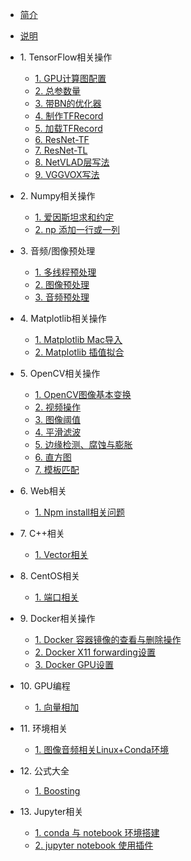 * [简介]()
* [说明](./README.md)
* 1\. TensorFlow相关操作
    * [1. GPU计算图配置](tensorflow/1.md)
    * [2. 总参数量](tensorflow/2.md)
    * [3. 带BN的优化器](tensorflow/3.md)
    * [4. 制作TFRecord](tensorflow/4.md)
    * [5. 加载TFRecord](tensorflow/5.md)
    * [6. ResNet-TF](tensorflow/6.md)
    * [7. ResNet-TL](tensorflow/7.md)
    * [8. NetVLAD层写法](tensorflow/8.md)
    * [9. VGGVOX写法](tensorflow/9.md)
* 2\. Numpy相关操作
    * [1. 爱因斯坦求和约定](numpy/1.md)
    * [2. np 添加一行或一列](numpy/2.md)
* 3\. 音频\/图像预处理
    * [1. 多线程预处理](preprocessing/1.md)
    * [2. 图像预处理](preprocessing/2.md)
    * [3. 音频预处理](preprocessing/3.md)
* 4\. Matplotlib相关操作
    * [1. Matplotlib Mac导入](matplotlib/1.md)
    * [2. Matplotlib 插值拟合](matplotlib/2.md)
* 5\. OpenCV相关操作
    * [1. OpenCV图像基本变换](opencv/1.md)
    * [2. 视频操作](opencv/2.md)
    * [3. 图像阈值](opencv/3.md)
    * [4. 平滑滤波](opencv/4.md)
    * [5. 边缘检测、腐蚀与膨胀](opencv/5.md)
    * [6. 直方图](opencv/6.md)
    * [7. 模板匹配](opencv/7.md)

* 6\. Web相关
    * [1. Npm install相关问题](web/1.md)
    
* 7\. C++相关
    * [1. Vector相关](cpp/1.md)

* 8\. CentOS相关
    * [1. 端口相关](centos/1.md)

* 9\. Docker相关操作
    * [1. Docker 容器镜像的查看与删除操作](docker/1.md)
    * [2. Docker X11 forwarding设置](docker/2.md)
    * [3. Docker GPU设置](docker/3.md)

* 10\. GPU编程
    * [1. 向量相加](gpu/1.md)

* 11\. 环境相关
    * [1. 图像音频相关Linux+Conda环境](env/1.md)

* 12\. 公式大全
    * [1. Boosting](formula/1.md)
    
* 13\. Jupyter相关
    * [1. conda 与 notebook 环境搭建](jupyter/1.md)
    * [2. jupyter notebook 使用插件](jupyter/2.md)
